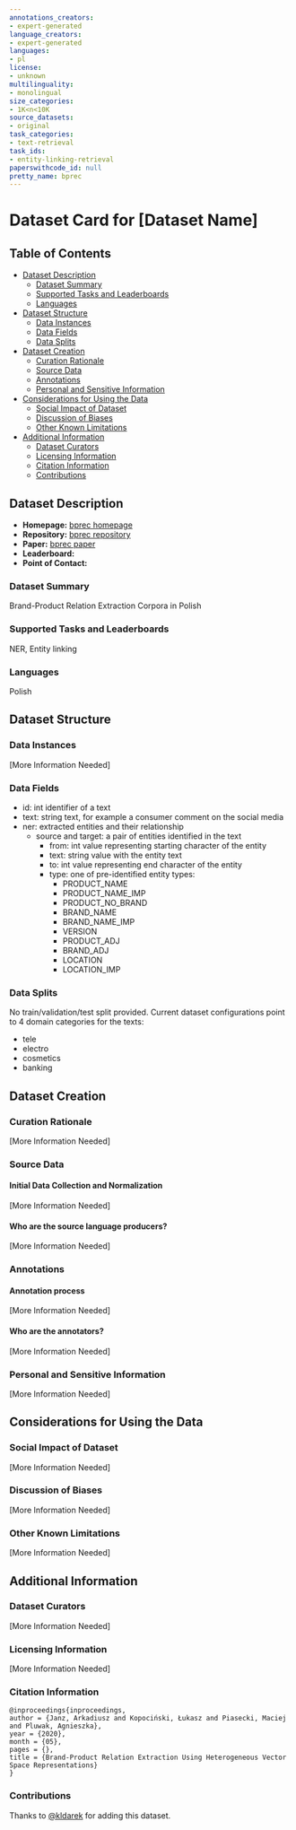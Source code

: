 ```yaml
---
annotations_creators:
- expert-generated
language_creators:
- expert-generated
languages:
- pl
license:
- unknown
multilinguality:
- monolingual
size_categories:
- 1K<n<10K
source_datasets:
- original
task_categories:
- text-retrieval
task_ids:
- entity-linking-retrieval
paperswithcode_id: null
pretty_name: bprec
---
```


# Dataset Card for [Dataset Name]

## Table of Contents
- [Dataset Description](#dataset-description)
  - [Dataset Summary](#dataset-summary)
  - [Supported Tasks and Leaderboards](#supported-tasks-and-leaderboards)
  - [Languages](#languages)
- [Dataset Structure](#dataset-structure)
  - [Data Instances](#data-instances)
  - [Data Fields](#data-fields)
  - [Data Splits](#data-splits)
- [Dataset Creation](#dataset-creation)
  - [Curation Rationale](#curation-rationale)
  - [Source Data](#source-data)
  - [Annotations](#annotations)
  - [Personal and Sensitive Information](#personal-and-sensitive-information)
- [Considerations for Using the Data](#considerations-for-using-the-data)
  - [Social Impact of Dataset](#social-impact-of-dataset)
  - [Discussion of Biases](#discussion-of-biases)
  - [Other Known Limitations](#other-known-limitations)
- [Additional Information](#additional-information)
  - [Dataset Curators](#dataset-curators)
  - [Licensing Information](#licensing-information)
  - [Citation Information](#citation-information)
  - [Contributions](#contributions)

## Dataset Description

- **Homepage:** [bprec homepage](https://clarin-pl.eu/dspace/handle/11321/736)
- **Repository:** [bprec repository](https://gitlab.clarin-pl.eu/team-semantics/semrel-extraction)
- **Paper:** [bprec paper](https://www.aclweb.org/anthology/2020.lrec-1.233.pdf)
- **Leaderboard:**
- **Point of Contact:**

### Dataset Summary

Brand-Product Relation Extraction Corpora in Polish

### Supported Tasks and Leaderboards

NER, Entity linking

### Languages

Polish

## Dataset Structure

### Data Instances

[More Information Needed]

### Data Fields

- id: int identifier of a text
- text: string text, for example a consumer comment on the social media
- ner: extracted entities and their relationship
    - source and target: a pair of entities identified in the text
        - from: int value representing starting character of the entity
        - text: string value with the entity text
        - to: int value representing end character of the entity
        - type: one of pre-identified entity types:
            - PRODUCT_NAME
            - PRODUCT_NAME_IMP
            - PRODUCT_NO_BRAND
            - BRAND_NAME
            - BRAND_NAME_IMP
            - VERSION
            - PRODUCT_ADJ
            - BRAND_ADJ
            - LOCATION
            - LOCATION_IMP


### Data Splits

No train/validation/test split provided. Current dataset configurations point to 4 domain categories for the texts:
- tele
- electro
- cosmetics
- banking

## Dataset Creation

### Curation Rationale

[More Information Needed]

### Source Data

#### Initial Data Collection and Normalization

[More Information Needed]

#### Who are the source language producers?

[More Information Needed]

### Annotations

#### Annotation process

[More Information Needed]

#### Who are the annotators?

[More Information Needed]

### Personal and Sensitive Information

[More Information Needed]

## Considerations for Using the Data

### Social Impact of Dataset

[More Information Needed]

### Discussion of Biases

[More Information Needed]

### Other Known Limitations

[More Information Needed]

## Additional Information

### Dataset Curators

[More Information Needed]

### Licensing Information

[More Information Needed]

### Citation Information
```
@inproceedings{inproceedings,
author = {Janz, Arkadiusz and Kopociński, Łukasz and Piasecki, Maciej and Pluwak, Agnieszka},
year = {2020},
month = {05},
pages = {},
title = {Brand-Product Relation Extraction Using Heterogeneous Vector Space Representations}
}
```

### Contributions

Thanks to [@kldarek](https://github.com/kldarek) for adding this dataset.
